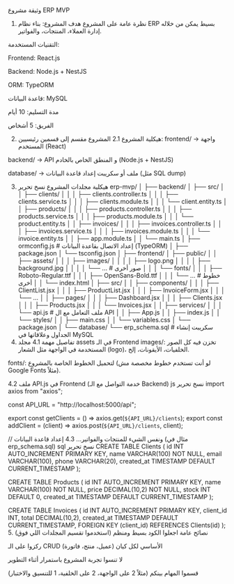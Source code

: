 وثيقة مشروع ERP MVP

1. نظرة عامة على المشروع
   هدف المشروع: بناء نظام ERP بسيط يمكن من خلاله إدارة العملاء، المنتجات، والفواتير.

التقنيات المستخدمة:

Frontend: React.js

Backend: Node.js + NestJS

ORM: TypeORM

قاعدة البيانات: MySQL

مدة التسليم: 10 أيام

الفريق: 5 أشخاص

2. هيكلية المشروع
   2.1 المشروع مقسم إلى قسمين رئيسيين:
   frontend/ → واجهة المستخدم (React)

backend/ → API و المنطق الخاص بالخادم (Node.js + NestJS)

database/ → ملف أو سكريبت إعداد قاعدة البيانات (مثل SQL dump)

3. هيكلية مجلدات المشروع
   نسخ
   تحرير
   erp-mvp/
   │
   ├── backend/
   │ ├── src/
   │ │ ├── clients/
   │ │ │ ├── clients.controller.ts
   │ │ │ ├── clients.service.ts
   │ │ │ ├── clients.module.ts
   │ │ │ └── client.entity.ts
   │ │ ├── products/
   │ │ │ ├── products.controller.ts
   │ │ │ ├── products.service.ts
   │ │ │ ├── products.module.ts
   │ │ │ └── product.entity.ts
   │ │ ├── invoices/
   │ │ │ ├── invoices.controller.ts
   │ │ │ ├── invoices.service.ts
   │ │ │ ├── invoices.module.ts
   │ │ │ └── invoice.entity.ts
   │ │ ├── app.module.ts
   │ │ └── main.ts
   │ ├── ormconfig.js # إعداد الاتصال بقاعدة البيانات (TypeORM)
   │ ├── package.json
   │ └── tsconfig.json
   │
   ├── frontend/
   │ ├── public/
   │ │ ├── assets/
   │ │ │ ├── images/
   │ │ │ │ ├── logo.png
   │ │ │ │ ├── background.jpg
   │ │ │ │ └── ... # صور أخرى
   │ │ │ └── fonts/
   │ │ │ ├── Roboto-Regular.ttf
   │ │ │ ├── OpenSans-Bold.ttf
   │ │ │ └── ... # خطوط أخرى
   │ │ └── index.html
   │ ├── src/
   │ │ ├── components/
   │ │ │ ├── ClientList.jsx
   │ │ │ ├── ProductList.jsx
   │ │ │ ├── InvoiceForm.jsx
   │ │ │ └── ...
   │ │ ├── pages/
   │ │ │ ├── Dashboard.jsx
   │ │ │ ├── Clients.jsx
   │ │ │ ├── Products.jsx
   │ │ │ └── Invoices.jsx
   │ │ ├── services/
   │ │ │ └── api.js # ملف التعامل مع ال API
   │ │ ├── App.js
   │ │ ├── index.js
   │ │ └── styles/
   │ │ ├── main.css
   │ │ └── variables.css
   │ └── package.json
   │
   └── database/
   └── erp_schema.sql # سكريبت إنشاء الجداول وعلاقاتها في MySQL
4. تفاصيل مهمة
   4.1 مجلد assets في الـ Frontend
   images/:
   تخزن فيه كل الصور المستخدمة في الواجهة مثل الشعار (logo)، الخلفيات، الأيقونات، إلخ.

fonts/:
لتحميل الخطوط الخاصة بالمشروع (لو أنت تستخدم خطوط مخصصة مش Google Fonts مثلاً).

4.2 ملف API.js في Frontend (خدمة التواصل مع الـ Backend)
js
نسخ
تحرير
import axios from "axios";

const API_URL = "http://localhost:5000/api";

export const getClients = () => axios.get(`${API_URL}/clients`);
export const addClient = (client) => axios.post(`${API_URL}/clients`, client);

// ونفس الشيء للمنتجات والفواتير...
4.3 إعداد قاعدة البيانات (مثال في erp_schema.sql)
sql
نسخ
تحرير
CREATE TABLE Clients (
id INT AUTO_INCREMENT PRIMARY KEY,
name VARCHAR(100) NOT NULL,
email VARCHAR(100),
phone VARCHAR(20),
created_at TIMESTAMP DEFAULT CURRENT_TIMESTAMP
);

CREATE TABLE Products (
id INT AUTO_INCREMENT PRIMARY KEY,
name VARCHAR(100) NOT NULL,
price DECIMAL(10,2) NOT NULL,
stock INT DEFAULT 0,
created_at TIMESTAMP DEFAULT CURRENT_TIMESTAMP
);

CREATE TABLE Invoices (
id INT AUTO_INCREMENT PRIMARY KEY,
client_id INT,
total DECIMAL(10,2),
created_at TIMESTAMP DEFAULT CURRENT_TIMESTAMP,
FOREIGN KEY (client_id) REFERENCES Clients(id)
); 5. نصائح عامة
اجعلوا الكود بسيط ومنظم (استخدموا تقسيم المجلدات اللي فوق)

ركزوا على الـ CRUD الأساسي لكل كيان (عميل، منتج، فاتورة)

لا تنسوا تجربة المشروع باستمرار أثناء التطوير

قسموا المهام بينكم (مثلاً 2 على الواجهة، 2 على الخلفية، 1 للتنسيق والاختبار)
